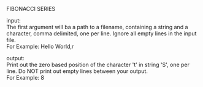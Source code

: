 FIBONACCI SERIES

input:<br />
The first argument will ba a path to a filename, containing a string and a character, comma delimited, one per line. Ignore all empty lines in the input file.<br />
For Example: Hello World,r

output:<br />
Print out the zero based position of the character 't' in string 'S', one per line. Do NOT print out empty lines between your output. <br />
For Example: 8